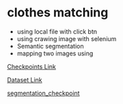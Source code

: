 # clothes matching

- using local file with click btn
- using crawing image with selenium
- Semantic segmentation
- mapping two images using 

[Checkpoints Link](https://drive.google.com/file/d/1SXmB8MJZ-8WERAe_Ipwe-0VXopo-463g/view?usp=sharing)

[Dataset Link](https://drive.google.com/file/d/17bHz7xbwZqIkQlNx2bHZvUe1YFqtqmOE/view?usp=sharing)

[segmentation_checkpoint](https://drive.google.com/file/d/1zz1n-4UjJFyN7doQZUjY9gOpQhBzhT_v/view?usp=drive_link)